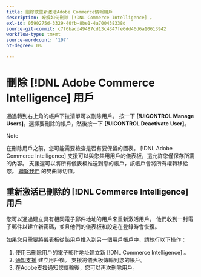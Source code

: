 ```yaml
---
title: 刪除或重新激活Adobe Commerce情報用戶
description: 瞭解如何刪除 [!DNL Commerce Intelligence] 。
exl-id: 0590275d-3329-40fb-8be1-4a700438338d
source-git-commit: c7f6bacd49487cd13c4347fe6dd46d6a10613942
workflow-type: tm+mt
source-wordcount: '197'
ht-degree: 0%

---
```


# 刪除 [!DNL Adobe Commerce Intelligence] 用戶

通過轉到右上角的帳戶下拉清單可以刪除用戶。 按一下 **[!UICONTROL Manage Users]**，選擇要刪除的帳戶，然後按一下 **[!UICONTROL Deactivate User]**。

>[!NOTE]
>
>在刪除用戶之前，您可能需要檢查是否有要保留的圖表。 [!DNL Adobe Commerce Intelligence] 支援可以與您共用用戶的儀表板，這允許您僅保存所需的內容。 支援還可以將所有儀表板推送到您的帳戶，該帳戶會將所有權轉移給您。 [聯繫我們](../../guide-overview.md#Submitting-a-Support-Ticket) 的雙曲餘切值。

## 重新激活已刪除的 [!DNL Commerce Intelligence] 用戶

您可以通過建立具有相同電子郵件地址的用戶來重新激活用戶。 他們收到一封電子郵件以建立新密碼，並且他們的儀表板和設定在登錄時會恢復。

如果您只需要將儀表板從該用戶推入到另一個用戶帳戶中，請執行以下操作：

1. 使用已刪除用戶的電子郵件地址建立新 [!DNL Commerce Intelligence] 。
1. [通知支援](https://experienceleague.adobe.com/docs/commerce-knowledge-base/kb/troubleshooting/miscellaneous/mbi-service-policies.html) 建立用戶後。 支援將儀表板傳輸到您的帳戶。
1. 在Adobe支援通知您傳輸後，您可以再次刪除用戶。
